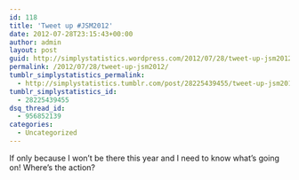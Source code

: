 ```yaml
---
id: 118
title: 'Tweet up #JSM2012'
date: 2012-07-28T23:15:43+00:00
author: admin
layout: post
guid: http://simplystatistics.wordpress.com/2012/07/28/tweet-up-jsm2012
permalink: /2012/07/28/tweet-up-jsm2012/
tumblr_simplystatistics_permalink:
  - http://simplystatistics.tumblr.com/post/28225439455/tweet-up-jsm2012
tumblr_simplystatistics_id:
  - 28225439455
dsq_thread_id:
  - 956852139
categories:
  - Uncategorized
---
```

If only because I won’t be there this year and I need to know what’s going on! Where’s the action?